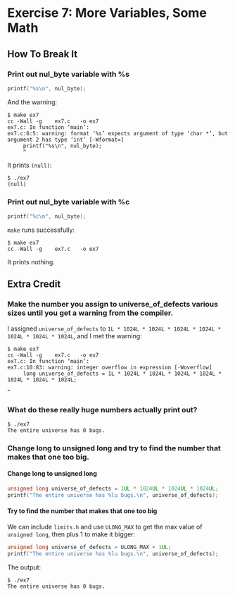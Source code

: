 # Exercise 7: More Variables, Some Math
## How To Break It
### Print out nul_byte variable with %s
```c
printf("%s\n", nul_byte);
```
And the warning:
```
$ make ex7
cc -Wall -g    ex7.c   -o ex7
ex7.c: In function ‘main’:
ex7.c:6:5: warning: format ‘%s’ expects argument of type ‘char *’, but argument 2 has type ‘int’ [-Wformat=]
     printf("%s\n", nul_byte);
     ^
```
It prints `(null)`:
```
$ ./ex7
(null)
```
### Print out nul_byte variable with %c
```c
printf("%c\n", nul_byte);
```
`make` runs successfully:
```
$ make ex7
cc -Wall -g    ex7.c   -o ex7
```
It prints nothing.
## Extra Credit
### Make the number you assign to universe_of_defects various sizes until you get a warning from the compiler.
I assigned `universe_of_defects` to `1L * 1024L * 1024L * 1024L * 1024L * 1024L * 1024L * 1024L`, and I met the warning:
```
$ make ex7
cc -Wall -g    ex7.c   -o ex7
ex7.c: In function ‘main’:
ex7.c:10:83: warning: integer overflow in expression [-Woverflow]
     long universe_of_defects = 1L * 1024L * 1024L * 1024L * 1024L * 1024L * 1024L * 1024L;
                                                                                   ^
```
### What do these really huge numbers actually print out?
```
$ ./ex7
The entire universe has 0 bugs.
```
### Change long to unsigned long and try to find the number that makes that one too big.
#### Change long to unsigned long
```c
unsigned long universe_of_defects = 1UL * 1024UL * 1024UL * 1024UL;
printf("The entire universe has %lu bugs.\n", universe_of_defects);
```
#### Try to find the number that makes that one too big
We can include `limits.h` and use `ULONG_MAX` to get the max value of `unsigned long`, then plus 1 to make it bigger:
```c
unsigned long universe_of_defects = ULONG_MAX + 1UL;
printf("The entire universe has %lu bugs.\n", universe_of_defects);
```
The output:
```
$ ./ex7
The entire universe has 0 bugs.
```
